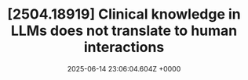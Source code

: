 ---
title: "[2504.18919] Clinical knowledge in LLMs does not translate to human interactions"
link: "https://arxiv.org/abs/2504.18919"
date: "2025-06-14 23:06:04.604Z +0000"
description: 
category: "papers"
---